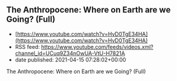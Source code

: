 ## The Anthropocene: Where on Earth are we Going? (Full)
 - [https://www.youtube.com/watch?v=HvD0TgE34HA](https://www.youtube.com/watch?v=HvD0TgE34HA)
 - RSS feed: https://www.youtube.com/feeds/videos.xml?channel_id=UCuq9Z34nOwUA-VtU-H7821A
 - date published: 2021-04-15 07:28:02+00:00

The Anthropocene: Where on Earth are we Going? (Full)

